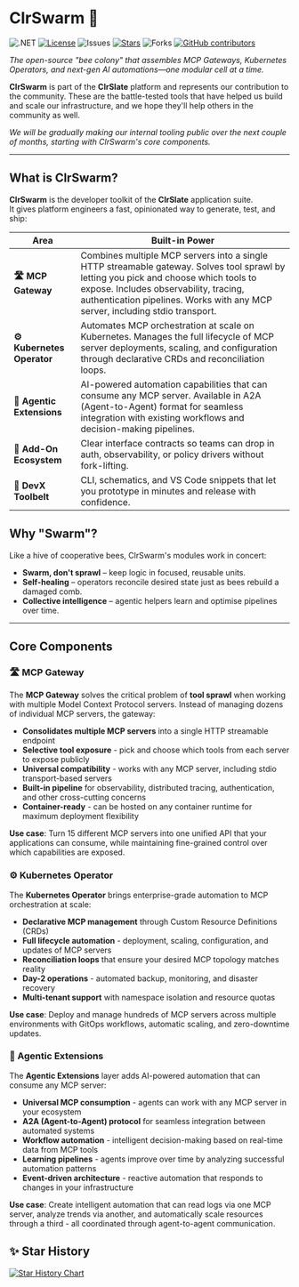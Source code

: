 # ClrSwarm 🐝

![.NET](https://img.shields.io/badge/.NET-9.0-purple?style=for-the-badge&logo=dotnet)
[![License](https://img.shields.io/github/license/clrslate/clrswarm?style=for-the-badge)](https://github.com/clrslate/clrswarm?tab=License-1-ov-file#readme)
![Issues](https://img.shields.io/github/issues/clrslate/clrswarm?style=for-the-badge)
[![Stars](https://img.shields.io/github/stars/clrslate/clrswarm?style=for-the-badge)](https://github.com/clrslate/clrswarm/stargazers)
![Forks](https://img.shields.io/github/forks/clrslate/clrswarm?style=for-the-badge)
[![GitHub contributors](https://img.shields.io/github/contributors/clrslate/clrswarm?style=for-the-badge)](https://github.com/clrslate/clrswarm/graphs/contributors)

_The open-source "bee colony" that assembles MCP Gateways, Kubernetes Operators, and next-gen AI automations—one modular cell at a time._

**ClrSwarm** is part of the **ClrSlate** platform and represents our contribution to the community. These are the battle-tested tools that have helped us build and scale our infrastructure, and we hope they'll help others in the community as well.

_We will be gradually making our internal tooling public over the next couple of months, starting with ClrSwarm's core components._

---

## What is ClrSwarm?

**ClrSwarm** is the developer toolkit of the **ClrSlate** application suite.  
It gives platform engineers a fast, opinionated way to generate, test, and ship:

| Area                       | Built-in Power                                                                                                                                                                                                                                                 |
| -------------------------- | -------------------------------------------------------------------------------------------------------------------------------------------------------------------------------------------------------------------------------------------------------------- |
| **🛣️ MCP Gateway**         | Combines multiple MCP servers into a single HTTP streamable gateway. Solves tool sprawl by letting you pick and choose which tools to expose. Includes observability, tracing, authentication pipelines. Works with any MCP server, including stdio transport. |
| **⚙️ Kubernetes Operator** | Automates MCP orchestration at scale on Kubernetes. Manages the full lifecycle of MCP server deployments, scaling, and configuration through declarative CRDs and reconciliation loops.                                                                        |
| **🤖 Agentic Extensions**  | AI-powered automation capabilities that can consume any MCP server. Available in A2A (Agent-to-Agent) format for seamless integration with existing workflows and decision-making pipelines.                                                                   |
| **🧩 Add-On Ecosystem**    | Clear interface contracts so teams can drop in auth, observability, or policy drivers without fork-lifting.                                                                                                                                                    |
| **🚀 DevX Toolbelt**       | CLI, schematics, and VS Code snippets that let you prototype in minutes and release with confidence.                                                                                                                                                           |

## Why "Swarm"?

Like a hive of cooperative bees, ClrSwarm's modules work in concert:

- **Swarm, don't sprawl** – keep logic in focused, reusable units.
- **Self-healing** – operators reconcile desired state just as bees rebuild a damaged comb.
- **Collective intelligence** – agentic helpers learn and optimise pipelines over time.

---

## Core Components

### 🛣️ MCP Gateway

The **MCP Gateway** solves the critical problem of **tool sprawl** when working with multiple Model Context Protocol servers. Instead of managing dozens of individual MCP servers, the gateway:

- **Consolidates multiple MCP servers** into a single HTTP streamable endpoint
- **Selective tool exposure** - pick and choose which tools from each server to expose publicly
- **Universal compatibility** - works with any MCP server, including stdio transport-based servers
- **Built-in pipeline** for observability, distributed tracing, authentication, and other cross-cutting concerns
- **Container-ready** - can be hosted on any container runtime for maximum deployment flexibility

**Use case**: Turn 15 different MCP servers into one unified API that your applications can consume, while maintaining fine-grained control over which capabilities are exposed.

### ⚙️ Kubernetes Operator

The **Kubernetes Operator** brings enterprise-grade automation to MCP orchestration at scale:

- **Declarative MCP management** through Custom Resource Definitions (CRDs)
- **Full lifecycle automation** - deployment, scaling, configuration, and updates of MCP servers
- **Reconciliation loops** that ensure your desired MCP topology matches reality
- **Day-2 operations** - automated backup, monitoring, and disaster recovery
- **Multi-tenant support** with namespace isolation and resource quotas

**Use case**: Deploy and manage hundreds of MCP servers across multiple environments with GitOps workflows, automatic scaling, and zero-downtime updates.

### 🤖 Agentic Extensions

The **Agentic Extensions** layer adds AI-powered automation that can consume any MCP server:

- **Universal MCP consumption** - agents can work with any MCP server in your ecosystem
- **A2A (Agent-to-Agent) protocol** for seamless integration between automated systems
- **Workflow automation** - intelligent decision-making based on real-time data from MCP tools
- **Learning pipelines** - agents improve over time by analyzing successful automation patterns
- **Event-driven architecture** - reactive automation that responds to changes in your infrastructure

**Use case**: Create intelligent automation that can read logs via one MCP server, analyze trends via another, and automatically scale resources through a third - all coordinated through agent-to-agent communication.

## ✨ Star History

[![Star History Chart](https://api.star-history.com/svg?repos=clrslate/clrswarm&type=Timeline)](https://www.star-history.com/#clrslate/clrswarm&Timeline)
